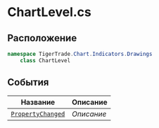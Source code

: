 
# ChartLevel.cs
## Расположение
```csharp
namespace TigerTrade.Chart.Indicators.Drawings  
    class ChartLevel
```

## События
| Название | Описание |
| --- | --- |
| [`PropertyChanged`](./sobytiya/PropertyChanged.md) | *Описание* |
